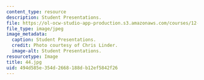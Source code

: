 ```yaml
---
content_type: resource
description: Student Presentations.
file: https://ol-ocw-studio-app-production.s3.amazonaws.com/courses/12-753-geodynamics-seminar-spring-2006/494d585e354d2668188db12ef5842f26_44.jpg
file_type: image/jpeg
image_metadata:
  caption: Student Presentations.
  credit: Photo courtesy of Chris Linder.
  image-alt: Student Presentations.
resourcetype: Image
title: 44.jpg
uid: 494d585e-354d-2668-188d-b12ef5842f26
---
```

